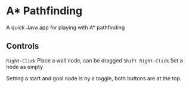 # A* Pathfinding
A quick Java app for playing with A* pathfinding

## Controls
`Right-Click` Place a wall node, can be dragged
`Shift Right-Click` Set a node as empty

Setting a start and goal node is by a toggle, both buttons are at the top.
